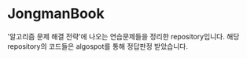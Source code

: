 # JongmanBook
'알고리즘 문제 해결 전략'에 나오는 연습문제들을 정리한 repository입니다.
해당 repository의 코드들은 algospot를 통해 정답판정 받았습니다.
